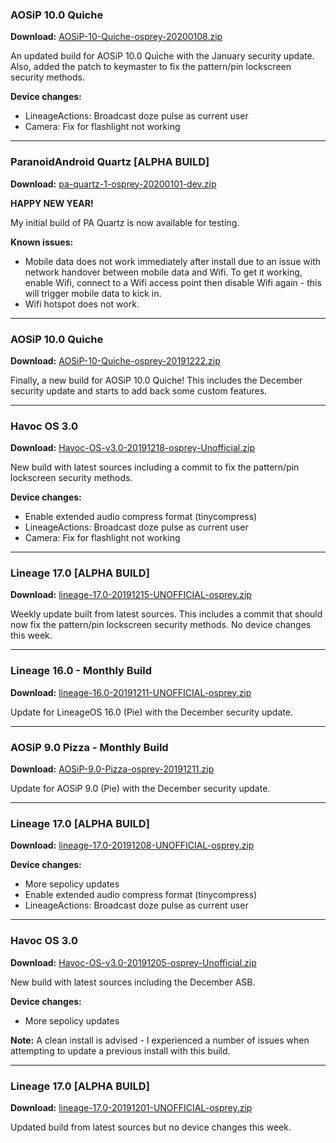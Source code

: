 ### AOSiP 10.0 Quiche

**Download:** [AOSiP-10-Quiche-osprey-20200108.zip](https://sourceforge.net/projects/chil360-android/files/aosip-10.0/osprey/AOSiP-10-Quiche-osprey-20200108.zip/download)

An updated build for AOSiP 10.0 Quiche with the January security update.
Also, added the patch to keymaster to fix the pattern/pin lockscreen security methods.

**Device changes:**
- LineageActions: Broadcast doze pulse as current user
- Camera: Fix for flashlight not working

<hr>

### ParanoidAndroid Quartz [ALPHA BUILD]

**Download:** [pa-quartz-1-osprey-20200101-dev.zip](https://sourceforge.net/projects/chil360-android/files/pa-quartz/osprey/pa-quartz-1-osprey-20200101-dev.zip/download)

**HAPPY NEW YEAR!**

My initial build of PA Quartz is now available for testing.

**Known issues:**
- Mobile data does not work immediately after install due to an issue with network handover between mobile data and Wifi. To get it working, enable Wifi, connect to a Wifi access point then disable Wifi again - this will trigger mobile data to kick in.
- Wifi hotspot does not work.

<hr>

### AOSiP 10.0 Quiche

**Download:** [AOSiP-10-Quiche-osprey-20191222.zip](https://sourceforge.net/projects/chil360-android/files/aosip-10.0/osprey/AOSiP-10-Quiche-osprey-20191222.zip/download)

Finally, a new build for AOSiP 10.0 Quiche! This includes the December security update and starts to add back some custom features.

<hr>

### Havoc OS 3.0

**Download:** [Havoc-OS-v3.0-20191218-osprey-Unofficial.zip](https://sourceforge.net/projects/chil360-android/files/havoc-3.x/osprey/Havoc-OS-v3.0-20191218-osprey-Unofficial.zip/download)

New build with latest sources including a commit to fix the pattern/pin lockscreen security methods.

**Device changes:**
- Enable extended audio compress format (tinycompress)
- LineageActions: Broadcast doze pulse as current user
- Camera: Fix for flashlight not working

<hr>

### Lineage 17.0 [ALPHA BUILD]

**Download:** [lineage-17.0-20191215-UNOFFICIAL-osprey.zip](https://sourceforge.net/projects/chil360-android/files/lineage-17.0/osprey/lineage-17.0-20191215-UNOFFICIAL-osprey.zip/download)

Weekly update built from latest sources. This includes a commit that should now fix the pattern/pin lockscreen security methods. 
No device changes this week.

<hr>

### Lineage 16.0 - Monthly Build

**Download:** [lineage-16.0-20191211-UNOFFICIAL-osprey.zip](https://www.androidfilehost.com/?fid=4349826312261670065)

Update for LineageOS 16.0 (Pie) with the December security update.

<hr>

### AOSiP 9.0 Pizza - Monthly Build

**Download:** [AOSiP-9.0-Pizza-osprey-20191211.zip](https://www.androidfilehost.com/?fid=4349826312261669502)

Update for AOSiP 9.0 (Pie) with the December security update.

<hr>

### Lineage 17.0 [ALPHA BUILD]

**Download:** [lineage-17.0-20191208-UNOFFICIAL-osprey.zip](https://sourceforge.net/projects/chil360-android/files/lineage-17.0/osprey/lineage-17.0-20191208-UNOFFICIAL-osprey.zip/download)

**Device changes:**
- More sepolicy updates
- Enable extended audio compress format (tinycompress)
- LineageActions: Broadcast doze pulse as current user

<hr>

### Havoc OS 3.0

**Download:** [Havoc-OS-v3.0-20191205-osprey-Unofficial.zip](https://sourceforge.net/projects/chil360-android/files/havoc-3.x/osprey/Havoc-OS-v3.0-20191205-osprey-Unofficial.zip/download)

New build with latest sources including the December ASB.

**Device changes:**
- More sepolicy updates

**Note:**
A clean install is advised - I experienced a number of issues when attempting to update a previous install with this build.

<hr>

### Lineage 17.0 [ALPHA BUILD]

**Download:** [lineage-17.0-20191201-UNOFFICIAL-osprey.zip](https://sourceforge.net/projects/chil360-android/files/lineage-17.0/osprey/lineage-17.0-20191201-UNOFFICIAL-osprey.zip/download)

Updated build from latest sources but no device changes this week.
